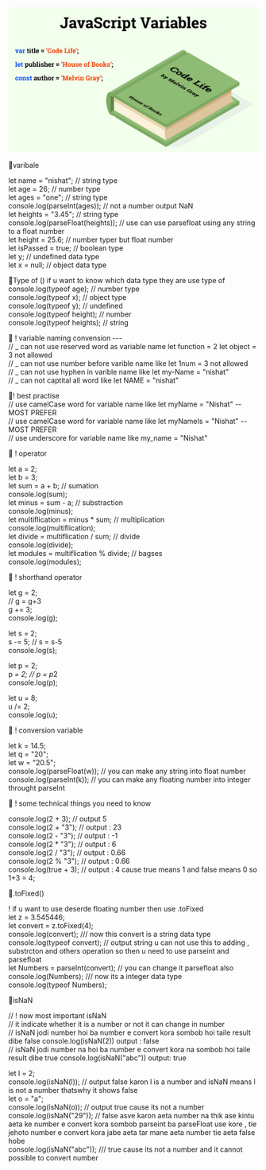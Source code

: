 <p align="center"><a><img src="/varibalejs.jpg"></a></p>

🔗varibale

let name = "nishat"; // string type <br>
let age = 26; // number type <br>
let ages = "one"; // string type <br>
console.log(parseInt(ages)); // not a number output NaN <br>
let heights = "3.45"; // string type <br>
console.log(parseFloat(heights)); // use can use parsefloat using any string to a float number <br>
let height = 25.6; // number typer but float number <br>
let isPassed = true; // boolean type <br>
let y; // undefined data type <br>
let x = null; // object data type <br>

🔗Type of ()
if u want to know which data type they are use type of <br>
console.log(typeof age); // number type <br>
console.log(typeof x); // object type <br>
console.log(typeof y); // undefined <br>
console.log(typeof height); // number <br>
console.log(typeof heights); // string <br>

🔗 ! variable naming convension --- <br>
// _ can not use reserved word as variable name let function = 2 let object = 3 not allowed <br>
// _ can not use number before varible name like let 1num = 3 not allowed <br>
// _ can not use hyphen in varible name like let my-Name = "nishat"<br>
// _ can not captital all word like let NAME = "nishat" <br>

🔗! best practise <br>
// use camelCase word for variable name like let myName = "Nishat" -- MOST PREFER <br>
// use camelCase word for variable name like let myNameIs = "Nishat" -- MOST PREFER <br>
// use underscore for variable name like my_name = "Nishat" <br>

🔗 ! operator <br>

let a = 2;<br>
let b = 3; <br>
let sum = a + b; // sumation <br>
console.log(sum); <br>
let minus = sum - a; // substraction <br>
console.log(minus); <br>
let multiflication = minus \* sum; // multiplication<br>
console.log(multiflication); <br>
let divide = multiflication / sum; // divide <br>
console.log(divide);<br>
let modules = multiflication % divide; // bagses <br>
console.log(modules); <br>

🔗 ! shorthand operator <br>

let g = 2; <br>
// g = g+3 <br>
g += 3; <br>
console.log(g);<br>

let s = 2;<br>
s -= 5; // s = s-5 <br>
console.log(s); <br>

let p = 2; <br>
p *= 2; // p = p*2 <br>
console.log(p); <br>

let u = 8; <br>
u /= 2; <br>
console.log(u); <br>

🔗 ! conversion variable <br>

let k = 14.5; <br>
let q = "20"; <br>
let w = "20.5"; <br>
console.log(parseFloat(w)); // you can make any string into float number <br>
console.log(parseInt(k)); // you can make any floating number into integer throught parseInt <br>

🔗 ! some technical things you need to know <br>

console.log(2 + 3); // output 5 <br>
console.log(2 + "3"); // output : 23 <br>
console.log(2 - "3"); // output : -1 <br>
console.log(2 \* "3"); // output : 6 <br>
console.log(2 / "3"); // output : 0.66 <br>
console.log(2 % "3"); // output : 0.66<br>
console.log(true + 3); // output : 4 cause true means 1 and false means 0 so 1+3 = 4; <br>

🔗.toFixed()

! if u want to use deserde floating number then use .toFixed <br>
let z = 3.545446; <br>
let convert = z.toFixed(4); <br>
console.log(convert); /// now this convert is a string data type <br>
console.log(typeof convert); // output string u can not use this to adding , substrcton and others operation so then u need to use parseint and parsefloat <br>
let Numbers = parseInt(convert); // you can change it parsefloat also <br>
console.log(Numbers); /// now its a integer data type <br>
console.log(typeof Numbers); <br>

🔗isNaN

// ! now most important isNaN <br>
// it indicate whether it is a number or not it can change in number <br>
// isNaN jodi number hoi ba number e convert kora sombob hoi taile result dibe false console.log(isNaN(2)) output : false <br>
// isNaN jodi number na hoi ba number e convert kora na sombob hoi taile result dibe true console.log(isNaN("abc")) output: true <br>

let l = 2;<br>
console.log(isNaN(l)); // output false karon l is a number and isNaN means l is not a number thatswhy it shows false <br>
let o = "a"; <br>
console.log(isNaN(o)); // output true cause its not a number <br>
console.log(isNaN("29")); // false asve karon aeta number na thik ase kintu aeta ke number e convert kora sombob parseint ba parseFloat use kore , tie jehoto number e convert kora jabe aeta tar mane aeta number tie aeta false hobe <br>
console.log(isNaN("abc")); /// true cause its not a number and it cannot possible to convert number <br>
